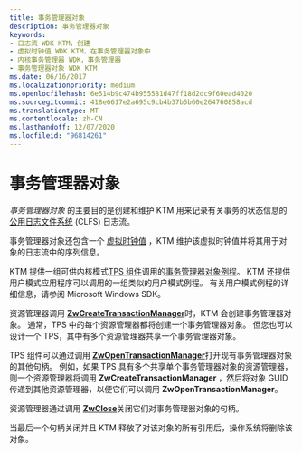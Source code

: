 ```yaml
---
title: 事务管理器对象
description: 事务管理器对象
keywords:
- 日志流 WDK KTM，创建
- 虚拟时钟值 WDK KTM，在事务管理器对象中
- 内核事务管理器 WDK，事务管理器
- 事务管理器对象 WDK KTM
ms.date: 06/16/2017
ms.localizationpriority: medium
ms.openlocfilehash: 6e514b9c474b955581d47ff18d2dc9f60ead4020
ms.sourcegitcommit: 418e6617e2a695c9cb4b37b5b60e264760858acd
ms.translationtype: MT
ms.contentlocale: zh-CN
ms.lasthandoff: 12/07/2020
ms.locfileid: "96814261"
---
```

# <a name="transaction-manager-objects"></a>事务管理器对象


*事务管理器对象* 的主要目的是创建和维护 KTM 用来记录有关事务的状态信息的 [公用日志文件系统](introduction-to-the-common-log-file-system.md) (CLFS) 日志流。

事务管理器对象还包含一个 [虚拟时钟值](using-virtual-clock-values.md) ，KTM 维护该虚拟时钟值并将其用于对象的日志流中的序列信息。

KTM 提供一组可供内核模式[TPS 组件](understanding-tps-components.md)调用的[事务管理器对象例程](/windows-hardware/drivers/ddi/index)。 KTM 还提供用户模式应用程序可以调用的一组类似的用户模式例程。 有关用户模式例程的详细信息，请参阅 Microsoft Windows SDK。

资源管理器调用 [**ZwCreateTransactionManager**](/windows-hardware/drivers/ddi/wdm/nf-wdm-ntcreatetransactionmanager)时，KTM 会创建事务管理器对象。 通常，TPS 中的每个资源管理器都将创建一个事务管理器对象。 但您也可以设计一个 TPS，其中有多个资源管理器共享一个事务管理器对象。

TPS 组件可以通过调用 [**ZwOpenTransactionManager**](/windows-hardware/drivers/ddi/wdm/nf-wdm-ntopentransactionmanager)打开现有事务管理器对象的其他句柄。 例如，如果 TPS 具有多个共享单个事务管理器对象的资源管理器，则一个资源管理器将调用 **ZwCreateTransactionManager** ，然后将对象 GUID 传递到其他资源管理器，以便它们可以调用 **ZwOpenTransactionManager**。

资源管理器通过调用 [**ZwClose**](/windows-hardware/drivers/ddi/ntifs/nf-ntifs-ntclose)关闭它们对事务管理器对象的句柄。

当最后一个句柄关闭并且 KTM 释放了对该对象的所有引用后，操作系统将删除该对象。

 


